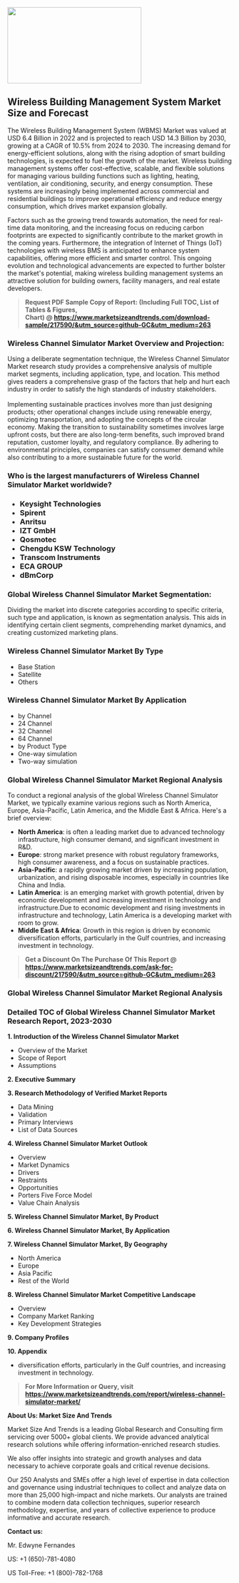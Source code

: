<p><img class="alignnone size-medium wp-image-20088" src="https://ffe5etoiles.com/wp-content/uploads/2024/12/MST1-300x171.png" alt="" width="300" height="171" /></p><h2>Wireless Building Management System Market Size and Forecast</h2><p>The Wireless Building Management System (WBMS) Market was valued at USD 6.4 Billion in 2022 and is projected to reach USD 14.3 Billion by 2030, growing at a CAGR of 10.5% from 2024 to 2030. The increasing demand for energy-efficient solutions, along with the rising adoption of smart building technologies, is expected to fuel the growth of the market. Wireless building management systems offer cost-effective, scalable, and flexible solutions for managing various building functions such as lighting, heating, ventilation, air conditioning, security, and energy consumption. These systems are increasingly being implemented across commercial and residential buildings to improve operational efficiency and reduce energy consumption, which drives market expansion globally.</p><p>Factors such as the growing trend towards automation, the need for real-time data monitoring, and the increasing focus on reducing carbon footprints are expected to significantly contribute to the market growth in the coming years. Furthermore, the integration of Internet of Things (IoT) technologies with wireless BMS is anticipated to enhance system capabilities, offering more efficient and smarter control. This ongoing evolution and technological advancements are expected to further bolster the market's potential, making wireless building management systems an attractive solution for building owners, facility managers, and real estate developers.</p></p><blockquote id="" class=""><strong>Request PDF Sample Copy of Report: (Including Full TOC, List of Tables &amp; Figures, Chart)&nbsp;@&nbsp;<strong><a href="https://www.marketsizeandtrends.com/download-sample/217590/&utm_source=github-GC&utm_medium=263" target="_blank">https://www.marketsizeandtrends.com/download-sample/217590/&utm_source=github-GC&utm_medium=263</a></strong></strong></blockquote><h3 id="" class="">Wireless Channel Simulator Market&nbsp;Overview and Projection:</h3><p id="" class="">Using a deliberate segmentation technique, the Wireless Channel Simulator Market research study provides a comprehensive analysis of multiple market segments, including application, type, and location. This method gives readers a comprehensive grasp of the factors that help and hurt each industry in order to satisfy the high standards of industry stakeholders. <br /> <br />Implementing sustainable practices involves more than just designing products; other operational changes include using renewable energy, optimizing transportation, and adopting the concepts of the circular economy. Making the transition to sustainability sometimes involves large upfront costs, but there are also long-term benefits, such improved brand reputation, customer loyalty, and regulatory compliance. By adhering to environmental principles, companies can satisfy consumer demand while also contributing to a more sustainable future for the world.</p><h3 id="" class="">Who is the largest manufacturers of&nbsp;Wireless Channel Simulator Market worldwide?</h3><h3 class=""><p><ul><li>Keysight Technologies </li><li> Spirent </li><li> Anritsu </li><li> IZT GmbH </li><li> Qosmotec </li><li> Chengdu KSW Technology </li><li> Transcom Instruments </li><li> ECA GROUP </li><li> dBmCorp</li></ul></p></h3><h3 id="" class="">Global&nbsp;Wireless Channel Simulator Market Segmentation:</h3><p id="" class="">Dividing the market into discrete categories according to specific criteria, such type and application, is known as segmentation analysis. This aids in identifying certain client segments, comprehending market dynamics, and creating customized marketing plans.</p><h3 id="" class="">Wireless Channel Simulator Market&nbsp;By Type</h3><p><p><ul><li>Base Station</li><li> Satellite</li><li> Others</p></li></ul></p></p><h3 id="" class="">Wireless Channel Simulator Market&nbsp;By Application</h3><p class=""><p><ul><li>by Channel</li><li> 24 Channel</li><li> 32 Channel</li><li> 64 Channel</li><li> by Product Type</li><li> One-way simulation</li><li> Two-way simulation</li></ul></p></p><h3 id="" class="">Global Wireless Channel Simulator Market Regional Analysis</h3><p id="" class="">To conduct a regional analysis of the global Wireless Channel Simulator Market, we typically examine various regions such as North America, Europe, Asia-Pacific, Latin America, and the Middle East &amp; Africa. Here's a brief overview:</p><ul><li><strong>North America</strong>: is often a leading market due to advanced technology infrastructure, high consumer demand, and significant investment in R&amp;D.</li><li><strong>Europe</strong>: strong market presence with robust regulatory frameworks, high consumer awareness, and a focus on sustainable practices.</li><li><strong>Asia-Pacific</strong>: a rapidly growing market driven by increasing population, urbanization, and rising disposable incomes, especially in countries like China and India.</li><li><strong>Latin America</strong>: is an emerging market with growth potential, driven by economic development and increasing investment in technology and infrastructure.Due to economic development and rising investments in infrastructure and technology, Latin America is a developing market with room to grow.</li><li><strong>Middle East &amp; Africa</strong>: Growth in this region is driven by economic diversification efforts, particularly in the Gulf countries, and increasing investment in technology.</li></ul><blockquote id="" class=""><strong>Get a Discount On The Purchase Of This Report @ <strong><a href="https://www.marketsizeandtrends.com/ask-for-discount/217590/&utm_source=github-GC&utm_medium=263" target="_blank">https://www.marketsizeandtrends.com/ask-for-discount/217590/&utm_source=github-GC&utm_medium=263</a></strong></strong></blockquote><h3 id="" class="">Global Wireless Channel Simulator Market Regional Analysis</h3><h3 id="" class="">Detailed TOC of Global Wireless Channel Simulator Market Research Report, 2023-2030</h3><p id="" class=""><strong>1. Introduction of the Wireless Channel Simulator Market</strong></p><ul><li>Overview of the Market</li><li>Scope of Report</li><li>Assumptions</li></ul><p id="" class=""><strong>2. Executive Summary</strong></p><p id="" class=""><strong>3. Research Methodology of Verified Market Reports</strong></p><ul><li>Data Mining</li><li>Validation</li><li>Primary Interviews</li><li>List of Data Sources</li></ul><p id="" class=""><strong>4. Wireless Channel Simulator Market Outlook</strong></p><ul><li>Overview</li><li>Market Dynamics</li><li>Drivers</li><li>Restraints</li><li>Opportunities</li><li>Porters Five Force Model</li><li>Value Chain Analysis</li></ul><p id="" class=""><strong>5. Wireless Channel Simulator Market, By Product</strong></p><p id="" class=""><strong>6. Wireless Channel Simulator Market, By Application</strong></p><p id="" class=""><strong>7. Wireless Channel Simulator Market, By Geography</strong></p><ul><li>North America</li><li>Europe</li><li>Asia Pacific</li><li>Rest of the World</li></ul><p id="" class=""><strong>8. Wireless Channel Simulator Market Competitive Landscape</strong></p><ul><li>Overview</li><li>Company Market Ranking</li><li>Key Development Strategies</li></ul><p id="" class=""><strong>9. Company Profiles</strong></p><p id="" class=""><strong>10. Appendix</strong></p><ul><li>diversification efforts, particularly in the Gulf countries, and increasing investment in technology.</li></ul><blockquote id="" class=""><strong>For More Information or Query, visit <strong><strong><a href="https://www.marketsizeandtrends.com/report/wireless-channel-simulator-market/" target="_blank">https://www.marketsizeandtrends.com/report/wireless-channel-simulator-market/</a></strong></strong></strong></blockquote><p id="" class=""><strong>About Us: Market Size And Trends</strong></p><p id="" class="">Market Size And Trends is a leading Global Research and Consulting firm servicing over 5000+ global clients. We provide advanced analytical research solutions while offering information-enriched research studies.</p><p id="" class="">We also offer insights into strategic and growth analyses and data necessary to achieve corporate goals and critical revenue decisions.</p><p id="" class="">Our 250 Analysts and SMEs offer a high level of expertise in data collection and governance using industrial techniques to collect and analyze data on more than 25,000 high-impact and niche markets. Our analysts are trained to combine modern data collection techniques, superior research methodology, expertise, and years of collective experience to produce informative and accurate research.</p><p id="" class=""><strong>Contact us:</strong></p><p id="" class="">Mr. Edwyne Fernandes</p><p id="" class="">US: +1 (650)-781-4080</p><p id="" class="">US Toll-Free: +1 (800)-782-1768</p>

